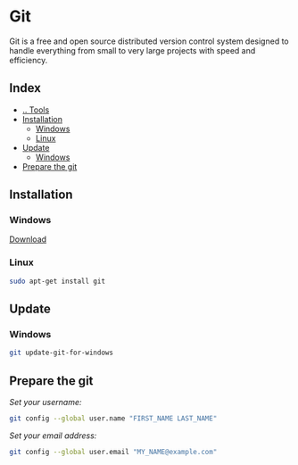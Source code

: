 # Git
Git is a free and open source distributed version control system designed to handle everything from small to very large projects with speed and efficiency.



## Index
- [.. Tools](/Tools/README.md)
- [Installation](#installation)
  - [Windows](#installation-windows)
  - [Linux](#installation-linux)
- [Update](#update)
  - [Windows](#update-windows)
- [Prepare the git](#prepare-git)




## Installation <a name="installation"></a>

### Windows <a name="installation-windows"></a>
[Download](https://git-scm.com/downloads)

### Linux <a name="installation-linux"></a>
```bash
sudo apt-get install git
```



## Update <a name="update"></a>

### Windows <a name="update-windows"></a>
```bash
git update-git-for-windows
```



## Prepare the git <a name="prepare-git"></a>
*Set your username:*
```bash
git config --global user.name "FIRST_NAME LAST_NAME"
```

*Set your email address:*
```bash
git config --global user.email "MY_NAME@example.com"
```